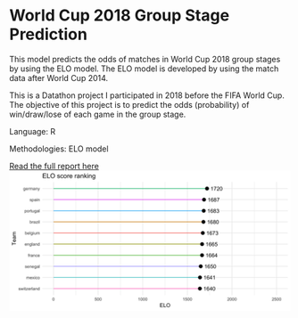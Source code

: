 # World Cup 2018 Group Stage Prediction
This model predicts the odds of matches in World Cup 2018 group stages by using the ELO model. The ELO model is developed by using the match data after World Cup 2014.


This is a Datathon project I participated in 2018 before the FIFA World Cup. The objective of this project is to predict the odds (probability) of win/draw/lose of each game in the group stage. 


Language: R

Methodologies: ELO model

[Read the full report here](https://nbviewer.jupyter.org/gist/tommy539/60595e205ee03594042d654ab79a7994)
![text](https://github.com/tommy539/Data-Science-Project/blob/master/World%20Cup%202018%20prediction/ELO.png "ELO ranking")
